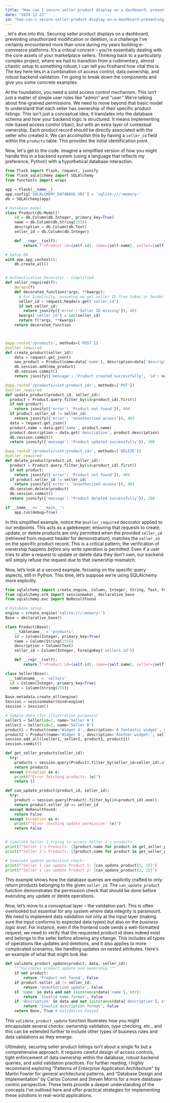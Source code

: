 ```yaml
---
title: "How can I secure seller product display on a dashboard, preventing other sellers from modifying or deleting listings?"
date: "2024-12-23"
id: "how-can-i-secure-seller-product-display-on-a-dashboard-preventing-other-sellers-from-modifying-or-deleting-listings"
---
```


, let's dive into this. Securing seller product displays on a dashboard, preventing unauthorized modification or deletion, is a challenge I've certainly encountered more than once during my years building e-commerce platforms. It’s a critical concern – you’re essentially dealing with the core assets of your marketplace sellers. Thinking back to a particularly complex project, where we had to transition from a rudimentary, almost chaotic setup to something robust, I can tell you firsthand how vital this is. The key here lies in a combination of access control, data ownership, and robust backend validation. I'm going to break down the components and give you some concrete examples.

At the foundation, you need a solid access control mechanism. This isn’t just a matter of simple user roles like “admin” and “user.” We’re talking about fine-grained permissions. We need to move beyond that basic model to understand that each seller has ownership of their specific product listings. This isn’t just a conceptual idea; it translates into the database schema and how your backend logic is structured. It means implementing role-based access control (rbac), but with an extra layer of contextual ownership. Each product record should be directly associated with the seller who created it. We can accomplish this by having a `seller_id` field within the `products` table. This provides the initial identification point.

Now, let's get to the code. Imagine a simplified version of how you might handle this in a backend system (using a language that reflects my preference, Python) with a hypothetical database interaction.

```python
from flask import Flask, request, jsonify
from flask_sqlalchemy import SQLAlchemy
from functools import wraps

app = Flask(__name__)
app.config['SQLALCHEMY_DATABASE_URI'] = 'sqlite:///:memory:'
db = SQLAlchemy(app)

# Database model
class Product(db.Model):
    id = db.Column(db.Integer, primary_key=True)
    name = db.Column(db.String(255))
    description = db.Column(db.Text)
    seller_id = db.Column(db.Integer)

    def __repr__(self):
        return f"<Product id={self.id}, name={self.name}, seller={self.seller_id}>"

# Setup DB
with app.app_context():
    db.create_all()


# Authentication Decorator - Simplified
def seller_required(f):
    @wraps(f)
    def decorated_function(*args, **kwargs):
      # For Simplicity, assuming we get seller ID from token or header
      seller_id = request.headers.get('seller_id')
      if not seller_id:
        return jsonify({'error':'Seller ID missing'}), 401
      kwargs['seller_id'] = int(seller_id)
      return f(*args, **kwargs)
    return decorated_function



@app.route('/products', methods=['POST'])
@seller_required
def create_product(seller_id):
    data = request.get_json()
    new_product = Product(name=data['name'], description=data['description'], seller_id=seller_id)
    db.session.add(new_product)
    db.session.commit()
    return jsonify({'message': 'Product created successfully', 'id': new_product.id}), 201

@app.route('/products/<int:product_id>', methods=['PUT'])
@seller_required
def update_product(product_id, seller_id):
  product = Product.query.filter_by(id=product_id).first()
  if not product:
    return jsonify({'error': 'Product not found'}), 404
  if product.seller_id != seller_id:
    return jsonify({'error': 'Unauthorized access'}), 403
  data = request.get_json()
  product.name = data.get('name', product.name)
  product.description = data.get('description', product.description)
  db.session.commit()
  return jsonify({'message': 'Product updated successfully'}), 200

@app.route('/products/<int:product_id>', methods=['DELETE'])
@seller_required
def delete_product(product_id, seller_id):
  product = Product.query.filter_by(id=product_id).first()
  if not product:
    return jsonify({'error': 'Product not found'}), 404
  if product.seller_id != seller_id:
    return jsonify({'error': 'Unauthorized access'}), 403
  db.session.delete(product)
  db.session.commit()
  return jsonify({'message': 'Product deleted successfully'}), 200

if __name__ == '__main__':
    app.run(debug=True)
```

In this simplified example, notice the `@seller_required` decorator applied to our endpoints. This acts as a gatekeeper, ensuring that requests to create, update, or delete products are only permitted when the provided `seller_id` (retrieved from request header for demonstration), matches the `seller_id` on the specific product record. This is a critical pattern; the verification of ownership happens _before_ any write operation is permitted. Even if a user tries to alter a request to update or delete data they don't own, our backend will simply refuse the request due to that ownership mismatch.

Now, let’s look at a second example, focusing on the specific query aspects, still in Python. This time, let’s suppose we’re using SQLAlchemy more explicitly.

```python
from sqlalchemy import create_engine, Column, Integer, String, Text, ForeignKey
from sqlalchemy.orm import sessionmaker, declarative_base
from sqlalchemy.exc import NoResultFound

# Database setup
engine = create_engine('sqlite:///:memory:')
Base = declarative_base()

class Product(Base):
    __tablename__ = 'products'
    id = Column(Integer, primary_key=True)
    name = Column(String(255))
    description = Column(Text)
    seller_id = Column(Integer, ForeignKey('sellers.id'))

    def __repr__(self):
        return f"<Product id={self.id}, name={self.name}, seller={self.seller_id}>"

class Seller(Base):
  __tablename__ = 'sellers'
  id = Column(Integer, primary_key=True)
  name = Column(String(255))

Base.metadata.create_all(engine)
Session = sessionmaker(bind=engine)
session = Session()

# Sample data (for illustration purposes)
seller1 = Seller(id=1, name='Seller A')
seller2 = Seller(id=2, name='Seller B')
product1 = Product(name='Widget A', description='A fantastic widget', seller_id=1)
product2 = Product(name='Widget B', description='Another widget!', seller_id=2)
session.add_all([seller1, seller2, product1, product2])
session.commit()

def get_seller_products(seller_id):
  try:
    products = session.query(Product).filter_by(seller_id=seller_id).all()
    return products
  except Exception as e:
    print(f"Error fetching products: {e}")
    return []

def can_update_product(product_id, seller_id):
  try:
    product = session.query(Product).filter_by(id=product_id).one()
    return product.seller_id == seller_id
  except NoResultFound:
    return False
  except Exception as e:
    print(f"Error checking update permission: {e}")
    return False


# Simulate Seller 1 trying to access Seller 2's products
print(f"Seller 1's Products: {[product.name for product in get_seller_products(1)]}")
print(f"Seller 2's Products: {[product.name for product in get_seller_products(2)]}")

# Simulate update permission check:
print(f"Seller 1 can update Product 1: {can_update_product(1, 1)}")
print(f"Seller 1 can update Product 2: {can_update_product(2, 1)}")
```
This example shows how the database queries are explicitly crafted to only return products belonging to the given `seller_id`. The `can_update_product` function demonstrates the permission check that should be done before executing any update or delete operations.

Now, let’s move to a conceptual layer – the validation part. This is often overlooked but essential for any system where data integrity is paramount. We need to implement data validation not only at the input layer (making sure the input conforms to expected data types) but also on the _business logic level_. For instance, even if the frontend code sends a well-formatted request, we need to verify that the requested product id does indeed exist and belongs to the seller before allowing any change. This includes all types of operations like updates and deletions, and it also applies to more complicated scenarios, like handling updates on nested attributes. Here's an example of what that might look like:

```python
def validate_product_update(product, data, seller_id):
    """Validates product update and ownership."""
    if not product:
        return 'Product not found', False
    if product.seller_id != seller_id:
        return 'Unauthorized update', False
    if 'name' in data and not isinstance(data['name'], str):
        return 'Invalid name format', False
    if 'description' in data and not isinstance(data['description'], str):
        return 'Invalid description format', False
    return None, True # Validation Passed
```

This `validate_product_update` function illustrates how you might encapsulate several checks: ownership validation, type checking, etc., and this can be extended further to include other types of business rules and data validations as they emerge.

Ultimately, securing seller product listings isn't about a single fix but a comprehensive approach. It requires careful design of access controls, tight enforcement of data ownership within the database, robust backend queries, and solid validation practices. For further reading, I highly recommend exploring "Patterns of Enterprise Application Architecture" by Martin Fowler for general architectural patterns, and “Database Design and Implementation” by Carlos Coronel and Steven Morris for a more database-centric perspective. These texts provide a deeper understanding of the concepts I've outlined here and offer practical strategies for implementing these solutions in real-world applications.
